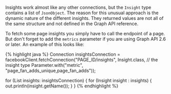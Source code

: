 Insights work almost like any other connections, but the `Insight` type contains a list of `JsonObject`. The reason for this unusual approach is the dynamic nature of the different insights. They returned values are not all of the same structure and
not defined in the Graph API reference.

To fetch some page insights you simply have to call the endpoint of a page. But don't forget to add the `metrics` parameter if you are using Graph API 2.6 or later. An example of this looks like:

{% highlight java %}
Connection<Insight> insightsConnection = 
	facebookClient.fetchConnection("PAGE_ID/insights", 
	      Insight.class, // the insight type
	      Parameter.with("metric", "page_fan_adds_unique,page_fan_adds"));

for (List<Insight> insights: insightsConnection) {
  for (Insight insight : insights) {
    out.println(insight.getName());
  }
}
{% endhighlight %}
